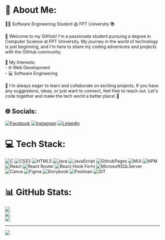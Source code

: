 # 💫 About Me:
👨‍🎓 Software Engineering Student @ FPT University 📚<br><br>👋 Welcome to my GitHub! I'm a passionate student pursuing a degree in Computer Science at FPT University. My journey in the world of technology is just beginning, and I'm here to share my coding adventures and projects with the GitHub community.<br><br>🌟 My Interests:<br>- 🌐 Web Development<br>- 💻 Software Engineering<br><br>🚀 I'm always eager to learn and collaborate on exciting projects. If you have any suggestions, ideas, or just want to connect, feel free to reach out. Let's code together and make the tech world a better place! 🚀


## 🌐 Socials:
[![Facebook](https://img.shields.io/badge/Facebook-%231877F2.svg?logo=Facebook&logoColor=white)](https://facebook.com/zanef.8) [![Instagram](https://img.shields.io/badge/Instagram-%23E4405F.svg?logo=Instagram&logoColor=white)](https://instagram.com/zanep_8) [![LinkedIn](https://img.shields.io/badge/LinkedIn-%230077B5.svg?logo=linkedin&logoColor=white)](https://linkedin.com/in/zanep08) 

# 💻 Tech Stack:
![C](https://img.shields.io/badge/c-%2300599C.svg?style=for-the-badge&logo=c&logoColor=white) ![CSS3](https://img.shields.io/badge/css3-%231572B6.svg?style=for-the-badge&logo=css3&logoColor=white) ![HTML5](https://img.shields.io/badge/html5-%23E34F26.svg?style=for-the-badge&logo=html5&logoColor=white) ![Java](https://img.shields.io/badge/java-%23ED8B00.svg?style=for-the-badge&logo=openjdk&logoColor=white) ![JavaScript](https://img.shields.io/badge/javascript-%23323330.svg?style=for-the-badge&logo=javascript&logoColor=%23F7DF1E) ![GithubPages](https://img.shields.io/badge/github%20pages-121013?style=for-the-badge&logo=github&logoColor=white) ![MUI](https://img.shields.io/badge/MUI-%230081CB.svg?style=for-the-badge&logo=mui&logoColor=white) ![NPM](https://img.shields.io/badge/NPM-%23CB3837.svg?style=for-the-badge&logo=npm&logoColor=white) ![React](https://img.shields.io/badge/react-%2320232a.svg?style=for-the-badge&logo=react&logoColor=%2361DAFB) ![React Router](https://img.shields.io/badge/React_Router-CA4245?style=for-the-badge&logo=react-router&logoColor=white) ![React Hook Form](https://img.shields.io/badge/React%20Hook%20Form-%23EC5990.svg?style=for-the-badge&logo=reacthookform&logoColor=white) ![MicrosoftSQLServer](https://img.shields.io/badge/Microsoft%20SQL%20Server-CC2927?style=for-the-badge&logo=microsoft%20sql%20server&logoColor=white) ![Canva](https://img.shields.io/badge/Canva-%2300C4CC.svg?style=for-the-badge&logo=Canva&logoColor=white) ![Figma](https://img.shields.io/badge/figma-%23F24E1E.svg?style=for-the-badge&logo=figma&logoColor=white) ![Storybook](https://img.shields.io/badge/-Storybook-FF4785?style=for-the-badge&logo=storybook&logoColor=white) ![Postman](https://img.shields.io/badge/Postman-FF6C37?style=for-the-badge&logo=postman&logoColor=white) ![GIT](https://img.shields.io/badge/Git-fc6d26?style=for-the-badge&logo=git&logoColor=white)
# 📊 GitHub Stats:
![](https://github-readme-stats.vercel.app/api?username=Zanef08&theme=dracula&hide_border=false&include_all_commits=true&count_private=true)<br/>
![](https://github-readme-streak-stats.herokuapp.com/?user=Zanef08&theme=dracula&hide_border=false)<br/>
![](https://github-readme-stats.vercel.app/api/top-langs/?username=Zanef08&theme=dracula&hide_border=false&include_all_commits=true&count_private=true&layout=compact)

---
[![](https://visitcount.itsvg.in/api?id=Zanef08&icon=0&color=12)](https://visitcount.itsvg.in)

<!-- Proudly created with GPRM ( https://gprm.itsvg.in ) -->
